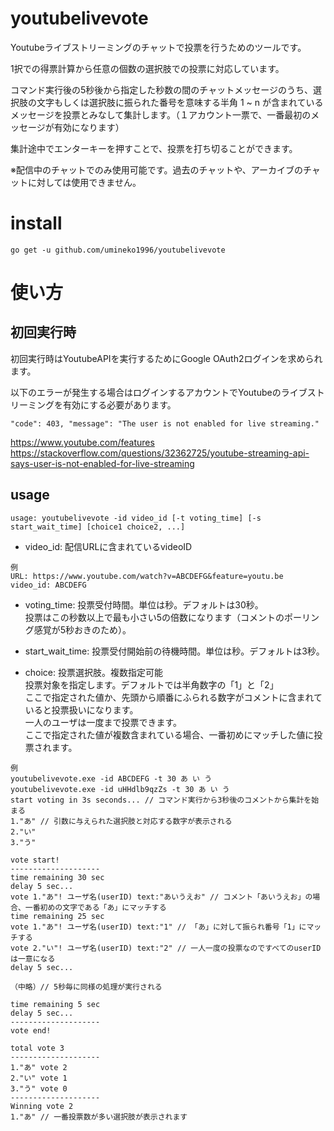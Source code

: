 # youtubelivevote
Youtubeライブストリーミングのチャットで投票を行うためのツールです。

1択での得票計算から任意の個数の選択肢での投票に対応しています。

コマンド実行後の5秒後から指定した秒数の間のチャットメッセージのうち、選択肢の文字もしくは選択肢に振られた番号を意味する半角 1 ~ n が含まれているメッセージを投票とみなして集計します。（１アカウント一票で、一番最初のメッセージが有効になります）

集計途中でエンターキーを押すことで、投票を打ち切ることができます。

※配信中のチャットでのみ使用可能です。過去のチャットや、アーカイブのチャットに対しては使用できません。

# install
```
go get -u github.com/umineko1996/youtubelivevote
```

# 使い方

## 初回実行時
初回実行時はYoutubeAPIを実行するためにGoogle OAuth2ログインを求められます。

以下のエラーが発生する場合はログインするアカウントでYoutubeのライブストリーミングを有効にする必要があります。
```
"code": 403, "message": "The user is not enabled for live streaming."
```
https://www.youtube.com/features  
https://stackoverflow.com/questions/32362725/youtube-streaming-api-says-user-is-not-enabled-for-live-streaming

## usage

```
usage: youtubelivevote -id video_id [-t voting_time] [-s start_wait_time] [choice1 choice2, ...]
```
- video_id: 配信URLに含まれているvideoID  

```
例
URL: https://www.youtube.com/watch?v=ABCDEFG&feature=youtu.be
video_id: ABCDEFG
```

- voting_time: 投票受付時間。単位は秒。デフォルトは30秒。  
投票はこの秒数以上で最も小さい5の倍数になります（コメントのポーリング感覚が5秒おきのため）。

- start_wait_time: 投票受付開始前の待機時間。単位は秒。デフォルトは3秒。

- choice: 投票選択肢。複数指定可能  
投票対象を指定します。デフォルトでは半角数字の「1」と「2」  
ここで指定された値か、先頭から順番にふられる数字がコメントに含まれていると投票扱いになります。  
一人のユーザは一度まで投票できます。  
ここで指定された値が複数含まれている場合、一番初めにマッチした値に投票されます。

```
例
youtubelivevote.exe -id ABCDEFG -t 30 あ い う
youtubelivevote.exe -id uHHdlb9qzZs -t 30 あ い う
start voting in 3s seconds... // コマンド実行から3秒後のコメントから集計を始まる
1."あ" // 引数に与えられた選択肢と対応する数字が表示される
2."い"
3."う"

vote start!
--------------------
time remaining 30 sec
delay 5 sec...
vote 1."あ"! ユーザ名(userID) text:"あいうえお" // コメント「あいうえお」の場合、一番初めの文字である「あ」にマッチする
time remaining 25 sec
vote 1."あ"! ユーザ名(userID) text:"1" // 「あ」に対して振られ番号「1」にマッチする
vote 2."い"! ユーザ名(userID) text:"2" // 一人一度の投票なのですべてのuserIDは一意になる
delay 5 sec...

（中略）// 5秒毎に同様の処理が実行される

time remaining 5 sec
delay 5 sec...
--------------------
vote end!

total vote 3
--------------------
1."あ" vote 2
2."い" vote 1
3."う" vote 0
--------------------
Winning vote 2
1."あ" // 一番投票数が多い選択肢が表示されます
```
